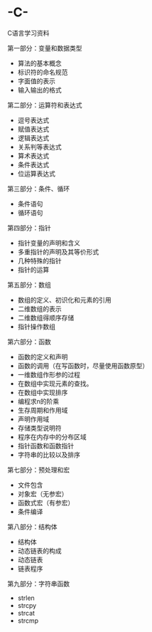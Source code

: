 # -C-
C语言学习资料

第一部分：变量和数据类型

- 算法的基本概念
- 标识符的命名规范
- 字面值的表示
- 输入输出的格式

第二部分：运算符和表达式

- 逗号表达式
- 赋值表达式
- 逻辑表达式
- 关系判等表达式
- 算术表达式
- 条件表达式
- 位运算表达式

第三部分：条件、循环

- 条件语句
- 循环语句

第四部分：指针

- 指针变量的声明和含义
- 多重指针的声明及其等价形式
- 几种特殊的指针
- 指针的运算

第五部分：数组

- 数组的定义、初识化和元素的引用
- 二维数组的表示
- 二维数组得顺序存储
- 指针操作数组

第六部分：函数

- 函数的定义和声明
- 函数的调用（在写函数时，尽量使用函数原型）
- 一维数组作形参的过程
- 在数组中实现元素的查找。
- 在数组中实现排序
- 编程求n的阶乘
- 生存周期和作用域
- 声明作用域
- 存储类型说明符
- 程序在内存中的分布区域
- 指针函数和函数指针
- 字符串的比较以及排序

第七部分：预处理和宏

- 文件包含
- 对象宏（无参宏）
- 函数式宏（有参宏）
- 条件编译

第八部分：结构体

- 结构体
- 动态链表的构成
- 动态链表
- 链表程序

第九部分：字符串函数

- strlen
- strcpy
- strcat
- strcmp
